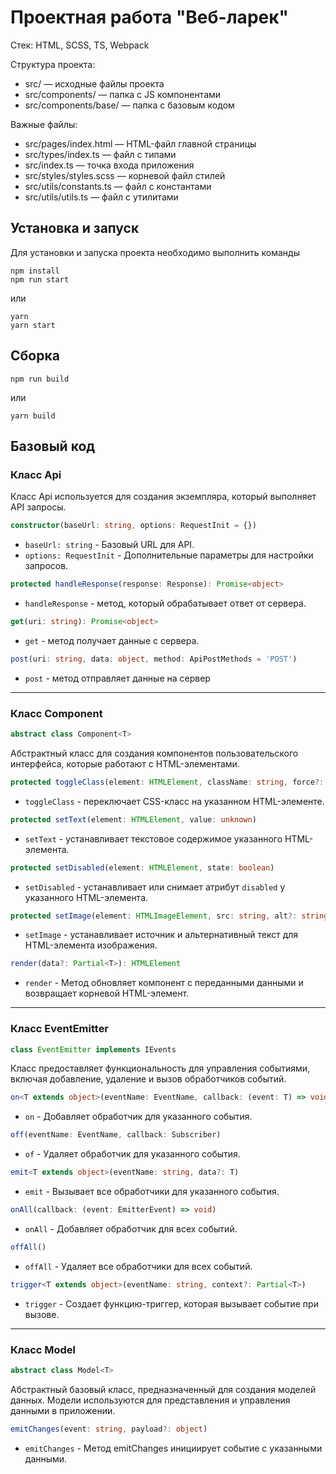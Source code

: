 # Проектная работа "Веб-ларек"

Стек: HTML, SCSS, TS, Webpack

Структура проекта:
- src/ — исходные файлы проекта
- src/components/ — папка с JS компонентами
- src/components/base/ — папка с базовым кодом

Важные файлы:
- src/pages/index.html — HTML-файл главной страницы
- src/types/index.ts — файл с типами
- src/index.ts — точка входа приложения
- src/styles/styles.scss — корневой файл стилей
- src/utils/constants.ts — файл с константами
- src/utils/utils.ts — файл с утилитами

## Установка и запуск
Для установки и запуска проекта необходимо выполнить команды

```
npm install
npm run start
```

или

```
yarn
yarn start
```
## Сборка

```
npm run build
```

или

```
yarn build
```

## Базовый код
### Класс Api
Класс Api используется для создания экземпляра, который выполняет API запросы.

```ts
constructor(baseUrl: string, options: RequestInit = {})
```
 - `baseUrl: string` - Базовый URL для API.
 - `options: RequestInit` - Дополнительные параметры для настройки запросов. 

```ts
protected handleResponse(response: Response): Promise<object>
```
 - `handleResponse` - метод, который обрабатывает ответ от сервера.

```ts
get(uri: string): Promise<object>
```
- `get` - метод получает данные с сервера.

```ts
post(uri: string, data: object, method: ApiPostMethods = 'POST')
```
- `post` - метод отправляет данные на сервер
___
### Класс Component
```ts
abstract class Component<T>
```
Абстрактный класс для создания компонентов пользовательского интерфейса, которые работают с HTML-элементами.

<!-- ```ts
protected constructor(protected readonly container: HTMLElement)
``` -->

```ts
protected toggleClass(element: HTMLElement, className: string, force?: boolean)
```
- `toggleClass` - переключает CSS-класс на указанном HTML-элементе.

```ts
protected setText(element: HTMLElement, value: unknown)
```
- `setText` - устанавливает текстовое содержимое указанного HTML-элемента.

```ts
protected setDisabled(element: HTMLElement, state: boolean)
```
- `setDisabled` - устанавливает или снимает атрибут `disabled` у указанного HTML-элемента.

```ts
protected setImage(element: HTMLImageElement, src: string, alt?: string)
```
- `setImage` - устанавливает источник и альтернативный текст для HTML-элемента изображения.

```ts
render(data?: Partial<T>): HTMLElement
```
- `render` - Метод обновляет компонент с переданными данными и возвращает корневой HTML-элемент.
___
### Класс EventEmitter
```ts
class EventEmitter implements IEvents
```
Класс предоставляет функциональность для управления событиями, включая добавление, удаление и вызов обработчиков событий. 

```ts
on<T extends object>(eventName: EventName, callback: (event: T) => void)
```
 - `on` - Добавляет обработчик для указанного события.

```ts
off(eventName: EventName, callback: Subscriber)
```
- `of` - Удаляет обработчик для указанного события.

```ts
emit<T extends object>(eventName: string, data?: T)
```
- `emit` - Вызывает все обработчики для указанного события.

```ts
onAll(callback: (event: EmitterEvent) => void)
```
- `onAll` - Добавляет обработчик для всех событий.

```ts
offAll()
```
- `offAll` - Удаляет все обработчики для всех событий.
  
```ts
trigger<T extends object>(eventName: string, context?: Partial<T>)
```
- `trigger` - Создает функцию-триггер, которая вызывает событие при вызове.
___
### Класс Model
```ts
abstract class Model<T>
```
Абстрактный базовый класс, предназначенный для создания моделей данных. Модели используются для представления и управления данными в приложении.

```ts
emitChanges(event: string, payload?: object) 
```
- `emitChanges` - Метод emitChanges инициирует событие с указанными данными.